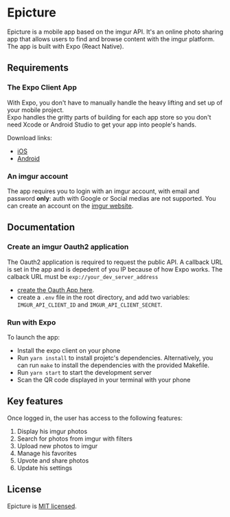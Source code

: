 # Epicture

Epicture is a mobile app based on the imgur API. It's an online photo sharing app 
that allows users to find and browse content with the imgur platform.
The app is built with Expo (React Native).

## Requirements

### The Expo Client App

With Expo, you don't have to manually handle the heavy lifting and set up of your mobile project.  
Expo handles the gritty parts of building for each app store so you don't need Xcode or Android Studio to get your app into people's hands.

Download links:
- [iOS](https://apps.apple.com/us/app/expo-client/id982107779)
- [Android](https://play.google.com/store/apps/details?id=host.exp.exponent)

### An imgur account

The app requires you to login with an imgur account, with email and password **only**: auth with Google or Social medias are not supported. You can create an account on the [imgur website](https://imgur.com/register).

## Documentation

### Create an imgur Oauth2 application

The Oauth2 application is required to request the public API. A callback URL is set in the app and is depedent of you IP because of how Expo works. The calback URL must be `exp://your_dev_server_address`  
- [create the Oauth App here](https://imgur.com/account/settings/apps).  
- create a `.env` file in the root directory, and add two variables: `IMGUR_API_CLIENT_ID` and `IMGUR_API_CLIENT_SECRET`.

### Run with Expo

To launch the app:
- Install the expo client on your phone
- Run `yarn install` to install projetc's dependencies. Alternatively, you can run `make` to install the dependencies with the provided Makefile.
- Run `yarn start` to start the development server
- Scan the QR code displayed in your terminal with your phone

## Key features

Once logged in, the user has access to the following features:

1. Display his imgur photos
2. Search for photos from imgur with filters
3. Upload new photos to imgur
4. Manage his favorites
5. Upvote and share photos
6. Update his settings

## License

Epicture is [MIT licensed](./LICENSE).
